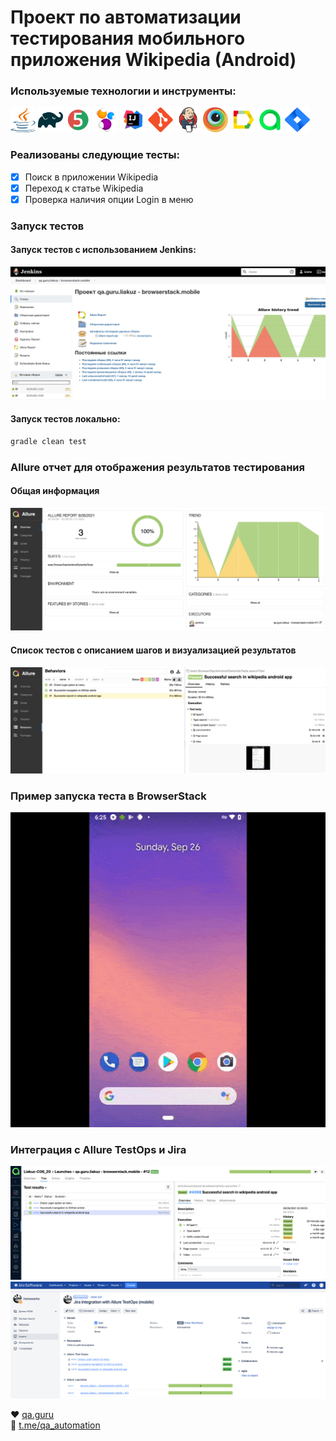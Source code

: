 # Проект по автоматизации тестирования мобильного приложения Wikipedia (Android)

### Используемые технологии и инструменты:
<p align="left">
<img height="40" width="40" src="images/java-logo.svg" alt="java">
<img height="40" width="40" src="images/gradle-logo.svg" alt="gradle">
<img height="40" width="40" src="images/junit5-logo.svg" alt="junit5">
<img height="40" width="40" src="images/selenide-logo.svg" alt="selenide">
<img height="40" width="40" src="images/IDEA-logo.svg" alt="IDEA">
<img height="40" width="40" src="images/git-logo.svg" alt="git">
<img height="40" width="40" src="images/jenkins-logo.svg" alt="jenkins">
<img height="40" width="40" src="images/browserstack-logo.svg" alt="browserstack">
<img height="40" width="40" src="images/allure-Report-logo.svg" alt="allure">
<img height="40" width="40" src="images/allure-ee-logo.svg" alt="allure-testops">
<img height="40" width="40" src="images/jira-logo.svg" alt="jira">
</p>

### Реализованы следующие тесты:
- [X] Поиск в приложении Wikipedia
- [X] Переход к статье Wikipedia
- [X] Проверка наличия опции Login в меню

### Запуск тестов
#### Запуск тестов с использованием Jenkins:
![image](images/jenkins-main.png)

#### Запуск тестов локально:
```bash
gradle clean test
```

### Allure отчет для отображения результатов тестирования
#### Общая информация
![image](images/allure-report-overview.png)
#### Список тестов c описанием шагов и визуализацией результатов
![image](images/allure-report-behavior.png)

### Пример запуска теста в BrowserStack
![video](https://github.com/PercyGB/qa.gurur.mobile-browserstack/blob/master/images/browserstack-video.gif)

### Интеграция с Allure TestOps и Jira </br>
![image](images/allure-testops-tests.png)
![image](images/jira.png)


:heart: <a target="_blank" href="https://qa.guru">qa.guru</a><br/>
:blue_heart: <a target="_blank" href="https://t.me/qa_automation">t.me/qa_automation</a>
